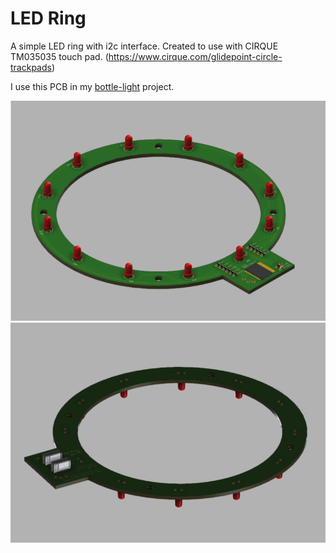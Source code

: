 # LED Ring

A simple LED ring with i2c interface. Created to use with CIRQUE TM035035 touch pad. (https://www.cirque.com/glidepoint-circle-trackpads)

I use this PCB in my [bottle-light](https://github.com/HansAchterbahn/bottle-light) project.

![LED Ring top site](doku/led-ring-fusion-3d-top.png)
![LED Ring bottom site](doku/led-ring-fusion-3d-bottom.png)
